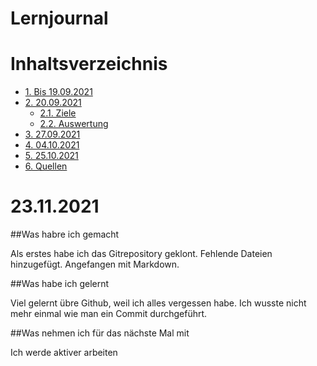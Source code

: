# Lernjournal  <!-- omit in toc -->

# Inhaltsverzeichnis  <!-- omit in toc -->
- [1. Bis 19.09.2021](#1-bis-19092021)
- [2. 20.09.2021](#2-20092021)
  - [2.1. Ziele](#21-ziele)
  - [2.2. Auswertung](#22-auswertung)
- [3. 27.09.2021](#3-27092021)
- [4. 04.10.2021](#4-04102021)
- [5. 25.10.2021](#5-25102021)
- [6. Quellen](#6-quellen)

# 23.11.2021

##Was habre ich gemacht

Als erstes habe ich das Gitrepository geklont. 
Fehlende Dateien hinzugefügt.
Angefangen mit Markdown.

##Was habe ich gelernt

Viel gelernt übre Github, weil ich alles vergessen habe. Ich wusste nicht mehr einmal wie man ein Commit durchgeführt.

##Was nehmen ich für das nächste Mal mit

Ich werde aktiver arbeiten
